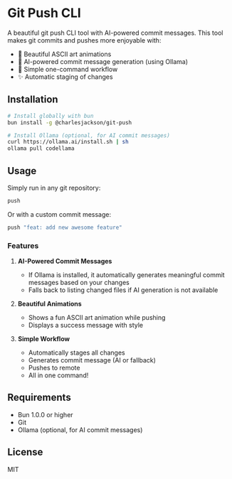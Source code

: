 # Git Push CLI

A beautiful git push CLI tool with AI-powered commit messages. This tool makes git commits and pushes more enjoyable with:

- 🎨 Beautiful ASCII art animations
- 🤖 AI-powered commit message generation (using Ollama)
- 🚀 Simple one-command workflow
- ✨ Automatic staging of changes

## Installation

```bash
# Install globally with bun
bun install -g @charlesjackson/git-push

# Install Ollama (optional, for AI commit messages)
curl https://ollama.ai/install.sh | sh
ollama pull codellama
```

## Usage

Simply run in any git repository:

```bash
push
```

Or with a custom commit message:

```bash
push "feat: add new awesome feature"
```

### Features

1. **AI-Powered Commit Messages**
   - If Ollama is installed, it automatically generates meaningful commit messages based on your changes
   - Falls back to listing changed files if AI generation is not available

2. **Beautiful Animations**
   - Shows a fun ASCII art animation while pushing
   - Displays a success message with style

3. **Simple Workflow**
   - Automatically stages all changes
   - Generates commit message (AI or fallback)
   - Pushes to remote
   - All in one command!

## Requirements

- Bun 1.0.0 or higher
- Git
- Ollama (optional, for AI commit messages)

## License

MIT

